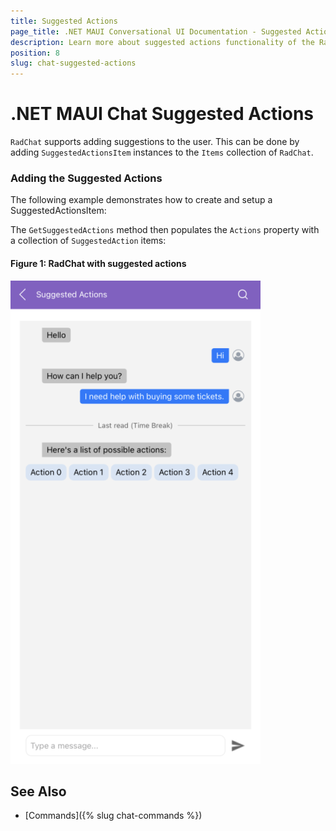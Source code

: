 ```yaml
---
title: Suggested Actions
page_title: .NET MAUI Conversational UI Documentation - Suggested Actions
description: Learn more about suggested actions functionality of the RadChat
position: 8
slug: chat-suggested-actions
---
```


# .NET MAUI Chat Suggested Actions

`RadChat` supports adding suggestions to the user. This can be done by adding `SuggestedActionsItem` instances to the `Items` collection of `RadChat`.

### Adding the Suggested Actions 

The following example demonstrates how to create and setup a SuggestedActionsItem:

<snippet id='chat-suggested-actions-code' />

The `GetSuggestedActions` method then populates the `Actions` property with a collection of `SuggestedAction` items:

<snippet id='chat-suggested-actions-collection' />

#### Figure 1: RadChat with suggested actions

![RadChat with suggested actions](images/chat-suggested-actions.png)

## See Also

- [Commands]({% slug chat-commands %})